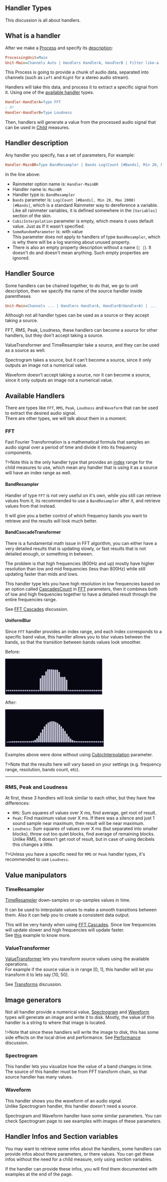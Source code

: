 ## Handler Types

This discussion is all about handlers.

## What is a handler

After we make a [Process](/docs/plugin-structure/parent?id=processing-unit) and specify its [description](/docs/plugin-structure/parent?id=unit-unitname):

```ini
ProcessingUnit=Main
Unit-Main=Channels Auto | Handlers HandlerA, HandlerB | Filter like-a
```

This Process is going to provide a chunk of audio data, separated into channels (such as `Left` and `Right` for a stereo audio stream).

Handlers will take this data, and process it to extract a specific signal from it. Using one of the [available handler](#available-handlers) types.

```ini
Handler-HandlerA=Type FFT
; Or
Handler-HandlerB=Type Loudness
```

Then, handlers will generate a value from the processed audio signal that can be used in [Child](/docs/plugin-structure/child.md) measures.

## Handler description

Any handler you specify, has a set of parameters, For example:

```ini
Handler-MainBR=Type BandResampler | Bands Log(Count [#Bands], Min 20, Max 2000) | CubicInterpolation | | SomeRandomParameter with value
```

In the line above:

- Rainmeter option name is: `Handler-MainBR`
- Handler name is: `MainBR`
- Handler type is: `BandResampler`
- `Bands` parameter is: `Log(Count [#Bands], Min 20, Max 2000)`<br>
  `[#Bands]`, which is a standard Rainmeter way to dereference a variable. Like all rainmeter variables, it is defined somewhere in the `[Variables]` section of the skin.
- `CubicInterpolation` parameter is empty, which means it uses default value. Just as If it wasn't specified.
- `SomeRandomParameter` is: with value<br/>
  This parameter does not apply to handlers of type `BandResampler`, which is why there will be a log warning about unused property.<br/>
- There is also an empty property description without a name (`| |`). It doesn't do and doesn't mean anything. Such empty properties are ignored.

## Handler Source

Some handlers can be chained together, to do that, we go to unit description, then we specify the name of the source handler inside parentheses

```ini
Unit-Main=Channels ... | Handlers HandlerA, HandlerB(HandlerA) | ...
```

Although not all handler types can be used as a source or they accept taking a source.

FFT, RMS, Peak, Loudness, these handlers can become a source for other handlers, but they don't accept taking a source.

ValueTransformer and TimeResampler take a source, and they can be used as a source as well.

Spectrogram takes a source, but it can't become a source, since it only outputs an image not a numerical value.

Waveform doesn't accept taking a source, nor it can become a source, since it only outputs an image not a numerical value.

## Available Handlers

There are types like `FFT`, `RMS`, `Peak`, `Loudness` and `Waveform` that can be used to extract the desired audio signal.<br/>
There are other types, we will talk about them in a moment.

### FFT

Fast Fourier Transformation is a mathematical formula that samples an audio signal over a period of time and divide it into its frequency components.

?>Note this is the only handler type that provides an [index](/docs/plugin-structure/child?id=index) range for the child measures to use, which mean any handler that is using it as a source will have an index range as well.

#### BandResampler

Handler of type `FFT` is not very useful on it's own, while you still can retrieve values from it, its recommended to use a `BandResampler` after it, and retrieve values from that instead.

It will give you a better control of which frequency bands you want to retrieve and the results will look much better.

#### BandCascadeTransformer

There is a fundamental math issue in FFT algorithm, you can either have a very detailed results that is updating slowly, or fast results that is not detailed enough, or something in between.

The problem is that high frequencies (800Hz and up) mostly have higher resolution than low and mid frequencies (less than 800Hz) while still updating faster than mids and lows.

This handler type lets you have high resolution in low frequencies based on an option called [CascadesCount](/docs/handler-types/fft/fft?id=cascades-count) in [FFT](/docs/handler-types/fft/fft.md) parameters, then it combines both of low and high frequencies together to have a detailed result through the entire frequencies range.

See [FFT Cascades](/docs/discussions/fft-cascades.md) discussion.

#### UniformBlur

Since `FFT` handler provides an index range, and each index corresponds to a specific band value, this handler allows you to blur values between the bands, so that the transition between bands values look smoother.

Before:

<img src="docs/examples/resources/uniform-blur-before.PNG" />

After:

<img src="docs/examples/resources/uniform-blur-after.PNG" />

Examples above were done without using [CubicInterpolation](/docs/handler-types/fft/band-resampler?id=cubic-interpolation) parameter.

?>Note that the results here will vary based on your settings (e.g. frequency range, resolution, bands count, etc).

---

### RMS, Peak and Loudness

At first, these 3 handlers will look similar to each other, but they have few differences:

- `RMS`: Sum squares of values over X ms, find average, get root of result.
- `Peak`: Find maximum value over X ms. If there was a silence and just 1 sound sample near maximum, then result will be near maximum.
- `Loudness`: Sum squares of values over X ms (but separated into smaller blocks), throw out too quiet blocks, find average of remaining blocks. Unlike RMS, it doesn't get root of result, but in case of using decibels this changes a little.

?>Unless you have a specific need for `RMS` or `Peak` handler types, it's recommended to use `Loudness`.

## Value manipulators

### TimeResampler

[TimeResampler](/docs/handler-types/time-resampler.md) down-samples or up-samples values in time.<br/>

It can be used to interpolate values to make a smooth transitions between them. Also it can help you to create a consistent data output.

This will be very handy when using [FFT Cascades](/docs/discussion/fft-cascades.md). Since low frequencies will update slower and high frequencies will update faster.<br/>
See [this](/docs/usage-examples/fft-spectrum.md) example to know more.

### ValueTransformer

[ValueTransformer](/docs/handler-types/value-transformer) lets you transform source values using the available operations.<br/>
For example if the source value is in range [0, 1], this handler will let you transform it to lets say [10, 50].

See [Transforms](/docs/discussions/transforms.md) discussion.

## Image generators

Not all handler provide a numerical value, [Spectrogram](/docs/handler-types/spectrogram.md) and [Waveform](/docs/handler-types/waveform.md) types will generate an image and write it to disk. Mostly, the value of this handler is a string to where that image is located.

!>Note that since these handlers will write the image to disk, this has some side effects on the local drive and performance. See [Performance](/docs/performance.md) discussion.

### Spectrogram

This handler lets you visualize how the value of a band changes in time.<br/>
The source of this handler must be from FFT transform chain, so that source handler has many values.

### Waveform

This handler shows you the waveform of an audio signal.<br/>
Unlike Spectrogram handler, this handler doesn't need a source.

Spectrogram and Waveform handler have some similar parameters. You can check Spectrogram page to see examples with images of these parameters.

## Handler Infos and Section variables

You may want to retrieve some infos about the handlers, some handlers can provide infos about there parameters, or there values. You can get these infos without the need for a child measure, only using section variables.

If the handler can provide these infos, you will find them documented with examples at the end of the page.
